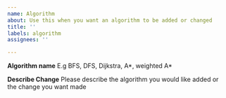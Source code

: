```yaml
---
name: Algorithm
about: Use this when you want an algorithm to be added or changed
title: ''
labels: algorithm
assignees: ''

---
```


**Algorithm name** E.g BFS, DFS, Dijkstra, A*, weighted A*

**Describe Change** Please describe the algorithm you would like added or the change you want made
